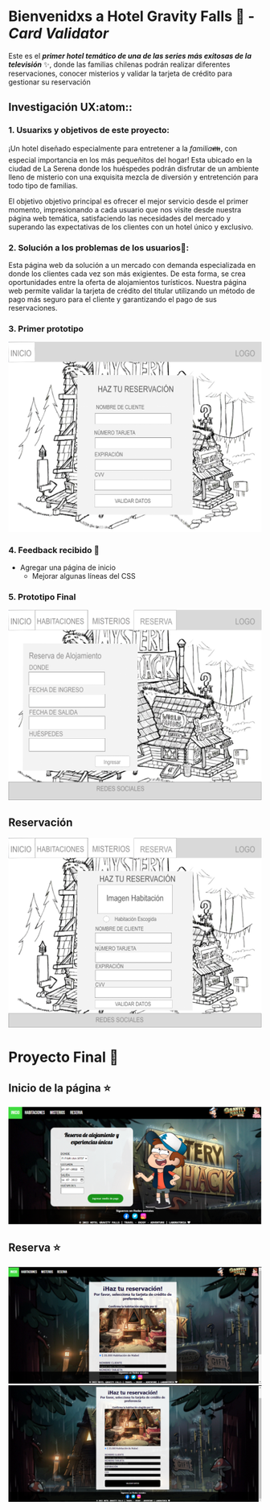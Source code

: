 <!--Debe contener lo siguiente:
* Un título con el nombre de tu proyecto.
* Un resumen de 1 o 2 líneas de qué se trata tu proyecto.
* La imagen final de tu proyecto.
* Investigación UX:
  1. Explicar quiénes son los usuarios y los objetivos en relación con el
    producto.
  2. Explicar cómo el producto soluciona los problemas/necesidades de dichos
    usuarios.
  3. Luego colocarás la foto de tu primer prototipo en papel.
  4. Agregar un resumen del feedback recibido indicando las mejoras a realizar.
  5. Imagen del prototipo final. -->
# Bienvenidxs a Hotel Gravity Falls :evergreen_tree:  - *Card Validator*
Este es el ***primer hotel temático de una de las series más exitosas de la televisión*** :sparkles:, donde las familias chilenas podrán realizar diferentes reservaciones, conocer misterios y validar la tarjeta de crédito para gestionar su reservación

## Investigación UX:atom:: 

### 1. Usuarixs y objetivos de este proyecto:
¡Un hotel diseñado especialmente para entretener a la *familia*:family:, con especial importancia en los más pequeñitos del hogar! Esta ubicado en la ciudad de La Serena donde los huéspedes podrán disfrutar de un ambiente lleno de misterio con una exquisita mezcla de diversión y entretención para todo tipo de familias. 

El objetivo objetivo principal es ofrecer el mejor servicio desde el primer momento, impresionando a cada usuario que nos visite desde nuestra página web temática, satisfaciendo las necesidades del mercado y superando las expectativas de los clientes con un hotel único y exclusivo.

### 2. Solución a los problemas de los usuarios:ok_person:: 
Esta página web da solución a un mercado con demanda especializada en donde los clientes cada vez son más exigientes. De esta forma, se crea oportunidades entre la oferta de alojamientos turísticos. Nuestra página web permite validar la tarjeta de crédito del titular utilizando un método de pago más seguro para el cliente y garantizando el pago de sus reservaciones.
 
 ### 3. Primer prototipo  
![](src/prototype/preprototipo1.png)
### 4. Feedback recibido :revolving_hearts:
* Agregar una página de inicio
  * Mejorar algunas líneas del CSS

### 5. Prototipo Final
![](src/prototype/Prototipo1.png)
## Reservación
![](src/prototype/Prototipo2.png)

 # Proyecto Final :exploding_head:
 ## Inicio de la página :star:		
 ![](src/prototype/InicioHGF.png)

 ## Reserva :star:	
 ![](src/prototype/Reserva1.png)
 ![](src/prototype/Reserva2.png)